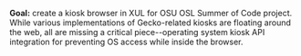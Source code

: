**Goal:** create a kiosk browser in XUL for OSU OSL Summer of Code project.  While various implementations of Gecko-related kiosks are floating around the web, all are missing a critical piece--operating system kiosk API integration for preventing OS access while inside the browser.